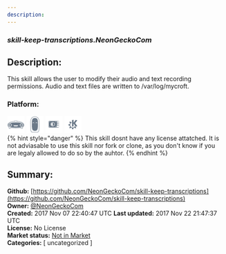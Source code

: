```yaml
---
description: 
---
```


### _skill-keep-transcriptions.NeonGeckoCom_  
## Description:  
This skill allows the user to modify their audio and text recording permissions. Audio and text files are written to /var/log/mycroft.  
  
  
### Platform:  
 ![Mark I](../.gitbook/assets/mark-1-icon.png)  ![Mark II](../.gitbook/assets/mark-2-icon.png)  ![Picroft](../.gitbook/assets/picroft-icon.png)  ![plasmoid](../.gitbook/assets/kde.png)   
{% hint style="danger" %}
This skill dosnt have any license attatched. It is not adviasable to use this skill nor fork or clone, as you don't know if you are legaly allowed to do so by the auhtor.
{% endhint %}
  
## Summary:  
**Github:** [https://github.com/NeonGeckoCom/skill-keep-transcriptions](https://github.com/NeonGeckoCom/skill-keep-transcriptions)  
**Owner:** [@NeonGeckoCom](https://github.com/NeonGeckoCom)  
**Created:** 2017 Nov 07 22:40:47 UTC  **Last updated:** 2017 Nov 22 21:47:37 UTC  
**License:** No License  
**Market status:** [Not in Market](https://market.mycroft.ai/skill/)  
**Categories:** [ uncategorized ]   
